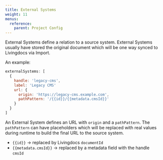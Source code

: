 ```yaml
---
title: External Systems
weight: 11
menus:
  reference:
    parent: Project Config
---
```


External Systems define a relation to a source system. External Systems usually have stored the original document which will be one way synced to Livingdocs via Import.

An example:
```js
externalSystems: [
  {
    handle: 'legacy-cms',
    label: 'Legacy CMS'
    url: {
      origin: 'https://legacy-cms.example.com',
      pathPattern: '/{{id}}/{{metadata.cmsId}}'
    }
  }
]
```

An External System defines an URL with `origin` and a `pathPattern`. The `pathPattern` can have placeholders which will be replaced with real values during runtime to build the final URL to the source system.
- `{{id}}`              -> replaced by Livingdocs `documentId`
- `{{metadata.cmsId}}`  -> replaced by a metadata field with the handle `cmsId`
